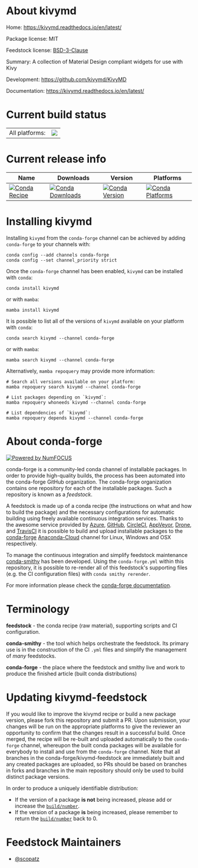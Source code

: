 About kivymd
============

Home: https://kivymd.readthedocs.io/en/latest/

Package license: MIT

Feedstock license: [BSD-3-Clause](https://github.com/conda-forge/kivymd-feedstock/blob/main/LICENSE.txt)

Summary: A collection of Material Design compliant widgets for use with Kivy

Development: https://github.com/kivymd/KivyMD

Documentation: https://kivymd.readthedocs.io/en/latest/

Current build status
====================


<table><tr><td>All platforms:</td>
    <td>
      <a href="https://dev.azure.com/conda-forge/feedstock-builds/_build/latest?definitionId=12466&branchName=main">
        <img src="https://dev.azure.com/conda-forge/feedstock-builds/_apis/build/status/kivymd-feedstock?branchName=main">
      </a>
    </td>
  </tr>
</table>

Current release info
====================

| Name | Downloads | Version | Platforms |
| --- | --- | --- | --- |
| [![Conda Recipe](https://img.shields.io/badge/recipe-kivymd-green.svg)](https://anaconda.org/conda-forge/kivymd) | [![Conda Downloads](https://img.shields.io/conda/dn/conda-forge/kivymd.svg)](https://anaconda.org/conda-forge/kivymd) | [![Conda Version](https://img.shields.io/conda/vn/conda-forge/kivymd.svg)](https://anaconda.org/conda-forge/kivymd) | [![Conda Platforms](https://img.shields.io/conda/pn/conda-forge/kivymd.svg)](https://anaconda.org/conda-forge/kivymd) |

Installing kivymd
=================

Installing `kivymd` from the `conda-forge` channel can be achieved by adding `conda-forge` to your channels with:

```
conda config --add channels conda-forge
conda config --set channel_priority strict
```

Once the `conda-forge` channel has been enabled, `kivymd` can be installed with `conda`:

```
conda install kivymd
```

or with `mamba`:

```
mamba install kivymd
```

It is possible to list all of the versions of `kivymd` available on your platform with `conda`:

```
conda search kivymd --channel conda-forge
```

or with `mamba`:

```
mamba search kivymd --channel conda-forge
```

Alternatively, `mamba repoquery` may provide more information:

```
# Search all versions available on your platform:
mamba repoquery search kivymd --channel conda-forge

# List packages depending on `kivymd`:
mamba repoquery whoneeds kivymd --channel conda-forge

# List dependencies of `kivymd`:
mamba repoquery depends kivymd --channel conda-forge
```


About conda-forge
=================

[![Powered by
NumFOCUS](https://img.shields.io/badge/powered%20by-NumFOCUS-orange.svg?style=flat&colorA=E1523D&colorB=007D8A)](https://numfocus.org)

conda-forge is a community-led conda channel of installable packages.
In order to provide high-quality builds, the process has been automated into the
conda-forge GitHub organization. The conda-forge organization contains one repository
for each of the installable packages. Such a repository is known as a *feedstock*.

A feedstock is made up of a conda recipe (the instructions on what and how to build
the package) and the necessary configurations for automatic building using freely
available continuous integration services. Thanks to the awesome service provided by
[Azure](https://azure.microsoft.com/en-us/services/devops/), [GitHub](https://github.com/),
[CircleCI](https://circleci.com/), [AppVeyor](https://www.appveyor.com/),
[Drone](https://cloud.drone.io/welcome), and [TravisCI](https://travis-ci.com/)
it is possible to build and upload installable packages to the
[conda-forge](https://anaconda.org/conda-forge) [Anaconda-Cloud](https://anaconda.org/)
channel for Linux, Windows and OSX respectively.

To manage the continuous integration and simplify feedstock maintenance
[conda-smithy](https://github.com/conda-forge/conda-smithy) has been developed.
Using the ``conda-forge.yml`` within this repository, it is possible to re-render all of
this feedstock's supporting files (e.g. the CI configuration files) with ``conda smithy rerender``.

For more information please check the [conda-forge documentation](https://conda-forge.org/docs/).

Terminology
===========

**feedstock** - the conda recipe (raw material), supporting scripts and CI configuration.

**conda-smithy** - the tool which helps orchestrate the feedstock.
                   Its primary use is in the construction of the CI ``.yml`` files
                   and simplify the management of *many* feedstocks.

**conda-forge** - the place where the feedstock and smithy live and work to
                  produce the finished article (built conda distributions)


Updating kivymd-feedstock
=========================

If you would like to improve the kivymd recipe or build a new
package version, please fork this repository and submit a PR. Upon submission,
your changes will be run on the appropriate platforms to give the reviewer an
opportunity to confirm that the changes result in a successful build. Once
merged, the recipe will be re-built and uploaded automatically to the
`conda-forge` channel, whereupon the built conda packages will be available for
everybody to install and use from the `conda-forge` channel.
Note that all branches in the conda-forge/kivymd-feedstock are
immediately built and any created packages are uploaded, so PRs should be based
on branches in forks and branches in the main repository should only be used to
build distinct package versions.

In order to produce a uniquely identifiable distribution:
 * If the version of a package **is not** being increased, please add or increase
   the [``build/number``](https://docs.conda.io/projects/conda-build/en/latest/resources/define-metadata.html#build-number-and-string).
 * If the version of a package **is** being increased, please remember to return
   the [``build/number``](https://docs.conda.io/projects/conda-build/en/latest/resources/define-metadata.html#build-number-and-string)
   back to 0.

Feedstock Maintainers
=====================

* [@scopatz](https://github.com/scopatz/)

